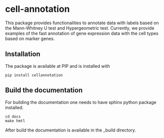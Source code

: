 # cell-annotation

This package provides functionalities to annotate data with labels based on the 
Mann-Whitney U test and Hypergeometric test. Currently, we provide examples of 
the fast annotation of gene expression data with the cell types based on marker 
genes.

## Installation

The package is available at PIP and is installed with

    pip install cellannotation

## Build the documentation

For building the documentation one needs to have sphinx python package 
installed.

    cd docs
    make hmtl
    
After build the documentation is available in the _build directory.

